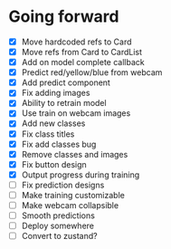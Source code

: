 

# Going forward
* [x] Move hardcoded refs to Card
* [x] Move refs from Card to CardList
* [x] Add on model complete callback
* [x] Predict red/yellow/blue from webcam
* [x] Add predict component
* [x] Fix adding images
* [x] Ability to retrain model
* [x] Use train on webcam images
* [x] Add new classes
* [x] Fix class titles
* [x] Fix add classes bug
* [x] Remove classes and images
* [x] Fix button design
* [x] Output progress during training
* [ ] Fix prediction designs
* [ ] Make training customizable
* [ ] Make webcam collapsible
* [ ] Smooth predictions
* [ ] Deploy somewhere
* [ ] Convert to zustand?
